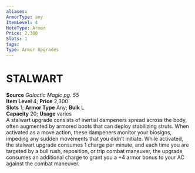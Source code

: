 ```yaml
---
aliases: 
ArmorType: any
ItemLevel: 4
NoteType: Armor
Price: 2,300
Slots: 1
tags: 
Type: Armor Upgrades
---
```

# STALWART
**Source** _Galactic Magic pg. 55_  
**Item Level** 4; **Price** 2,300  
**Slots** 1; **Armor Type** Any; **Bulk** L  
**Capacity** 20; **Usage** varies  
A stalwart upgrade consists of inertial dampeners spread across the body, often augmented by armored boots that can deploy stabilizing struts. When activated as a move action, these dampeners monitor your biosigns, impeding any sudden movements that you didn’t initiate. While activated, the stalwart upgrade consumes 1 charge per minute, and each time you are targeted by a bull rush, reposition, or trip combat maneuver, the upgrade consumes an additional charge to grant you a +4 armor bonus to your AC against the combat maneuver.
